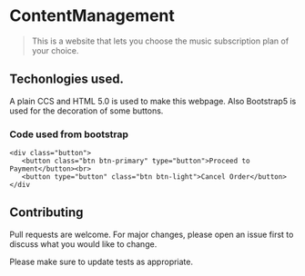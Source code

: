 # ContentManagement

>This is a website that lets you choose the music subscription plan of your choice.

## Techonlogies used.

A plain CCS and HTML 5.0 is used to make this webpage. Also Bootstrap5 is used for the decoration of some buttons.

### Code used from bootstrap
```Code
<div class="button">
   <button class="btn btn-primary" type="button">Proceed to Payment</button><br>
   <button type="button" class="btn btn-light">Cancel Order</button>
</div
```

## Contributing
Pull requests are welcome. For major changes, please open an issue first to discuss what you would like to change.

Please make sure to update tests as appropriate.
